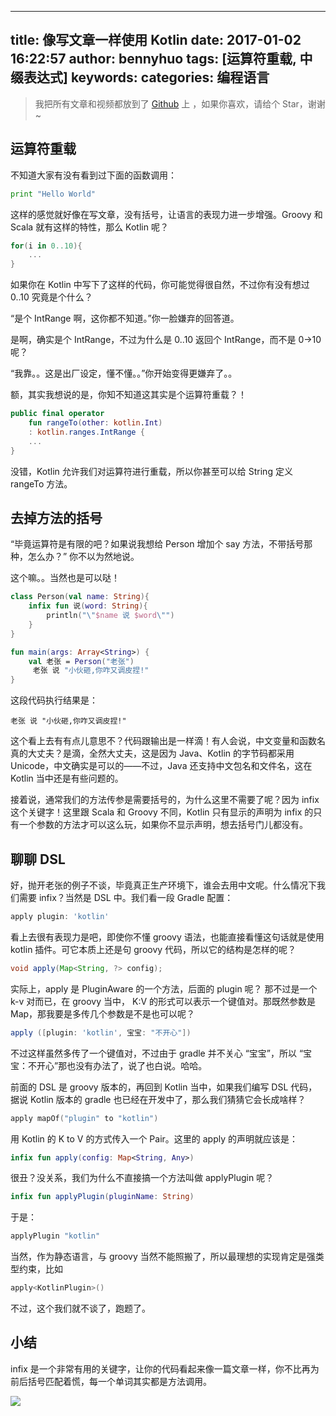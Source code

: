 
---
title: 像写文章一样使用 Kotlin
date: 2017-01-02 16:22:57
author: bennyhuo
tags: [运算符重载, 中缀表达式]
keywords:
categories: 编程语言
---


> 我把所有文章和视频都放到了 [Github](https://github.com/enbandari/Kotlin-Tutorials) 上 ，如果你喜欢，请给个 Star，谢谢~

## 运算符重载

不知道大家有没有看到过下面的函数调用：

``` python
print "Hello World"
```

这样的感觉就好像在写文章，没有括号，让语言的表现力进一步增强。Groovy 和 Scala 就有这样的特性，那么 Kotlin 呢？

```kotlin 
for(i in 0..10){
	...
}
```

如果你在 Kotlin 中写下了这样的代码，你可能觉得很自然，不过你有没有想过 0..10 究竟是个什么？

“是个 IntRange 啊，这你都不知道。”你一脸嫌弃的回答道。

是啊，确实是个 IntRange，不过为什么是 0..10 返回个 IntRange，而不是 0->10 呢？

“我靠。。这是出厂设定，懂不懂。。”你开始变得更嫌弃了。。

额，其实我想说的是，你知不知道这其实是个运算符重载？！

```kotlin
public final operator 
	fun rangeTo(other: kotlin.Int)
	: kotlin.ranges.IntRange { 
	...
}
```
没错，Kotlin 允许我们对运算符进行重载，所以你甚至可以给 String 定义 rangeTo 方法。

## 去掉方法的括号

“毕竟运算符是有限的吧？如果说我想给 Person 增加个 say 方法，不带括号那种，怎么办？” 你不以为然地说。

这个嘛。。当然也是可以哒！

```kotlin
class Person(val name: String){
    infix fun 说(word: String){
        println("\"$name 说 $word\"")
    }
}

fun main(args: Array<String>) {
    val 老张 = Person("老张")
     老张 说 "小伙砸,你咋又调皮捏!"
}
```

这段代码执行结果是：

```
老张 说 "小伙砸,你咋又调皮捏!"
```

这个看上去有有点儿意思不？代码跟输出是一样滴！有人会说，中文变量和函数名真的大丈夫？是滴，全然大丈夫，这是因为 Java、Kotlin 的字节码都采用 Unicode，中文确实是可以的——不过，Java 还支持中文包名和文件名，这在 Kotlin 当中还是有些问题的。

接着说，通常我们的方法传参是需要括号的，为什么这里不需要了呢？因为 infix 这个关键字！这里跟 Scala 和 Groovy 不同，Kotlin 只有显示的声明为 infix 的只有一个参数的方法才可以这么玩，如果你不显示声明，想去括号门儿都没有。

## 聊聊 DSL 

好，抛开老张的例子不谈，毕竟真正生产环境下，谁会去用中文呢。什么情况下我们需要 infix？当然是 DSL 中。我们看一段 Gradle 配置：

```groovy
apply plugin: 'kotlin'
```
看上去很有表现力是吧，即使你不懂 groovy 语法，也能直接看懂这句话就是使用 kotlin 插件。可它本质上还是句 groovy 代码，所以它的结构是怎样的呢？

```java
void apply(Map<String, ?> config);
```

实际上，apply 是 PluginAware 的一个方法，后面的 plugin 呢？ 那不过是一个 k-v 对而已，在 groovy 当中， K:V 的形式可以表示一个键值对。那既然参数是 Map，那我要是多传几个参数是不是也可以呢？

```groovy
apply ([plugin: 'kotlin', 宝宝: "不开心"])
```

不过这样虽然多传了一个键值对，不过由于 gradle 并不关心 “宝宝”，所以 “宝宝：不开心”那也没有办法了，说了也白说。哈哈。

前面的 DSL 是 groovy 版本的，再回到 Kotlin 当中，如果我们编写 DSL 代码，据说 Kotlin 版本的 gradle 也已经在开发中了，那么我们猜猜它会长成啥样？

```kotlin
apply mapOf("plugin" to "kotlin")
```

用 Kotlin 的 K to V 的方式传入一个 Pair。这里的 apply 的声明就应该是：

```kotlin
infix fun apply(config: Map<String, Any>)
```

很丑？没关系，我们为什么不直接搞一个方法叫做 applyPlugin 呢？

```kotlin
infix fun applyPlugin(pluginName: String)
```
于是：

```kotlin
applyPlugin "kotlin"
```

当然，作为静态语言，与 groovy 当然不能照搬了，所以最理想的实现肯定是强类型约束，比如

```kotlin
apply<KotlinPlugin>()
```
不过，这个我们就不谈了，跑题了。

## 小结

infix 是一个非常有用的关键字，让你的代码看起来像一篇文章一样，你不比再为前后括号匹配着慌，每一个单词其实都是方法调用。

![](http://kotlinblog-1251218094.costj.myqcloud.com/80f29e08-11ff-4c47-a6d1-6c4a4ae08ae8/arts/kotlin%E6%89%AB%E7%A0%81%E5%85%B3%E6%B3%A8.png)
